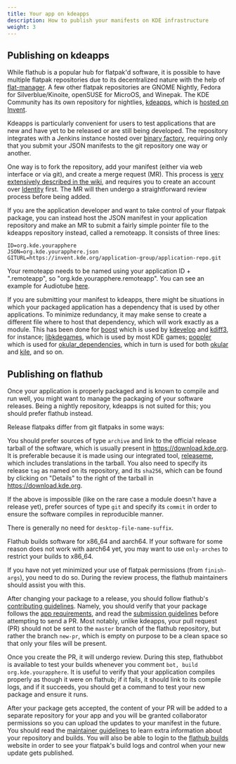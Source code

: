 ```yaml
---
title: Your app on kdeapps
description: How to publish your manifests on KDE infrastructure
weight: 3
---
```


## Publishing on kdeapps

While flathub is a popular hub for flatpak'd software, it is possible to have multiple flatpak repositories due to its decentralized nature with the help of [flat-manager](https://github.com/flatpak/flat-manager). A few other flatpak repositories are GNOME Nightly, Fedora for Silverblue/Kinoite, openSUSE for MicroOS, and Winepak. The KDE Community has its own repository for nightlies, [kdeapps](https://community.kde.org/Guidelines_and_HOWTOs/Flatpak), which is [hosted on Invent](https://invent.kde.org/packaging/flatpak-kde-applications).

Kdeapps is particularly convenient for users to test applications that are new and have yet to be released or are still being developed. The repository integrates with a Jenkins instance hosted over [binary factory](https://binary-factory.kde.org/view/Flatpak/), requiring only that you submit your JSON manifests to the git repository one way or another.

One way is to fork the repository, add your manifest (either via web interface or via git), and create a merge request (MR). This process is [very extensively described in the wiki](https://community.kde.org/Infrastructure/GitLab), and requires you to create an account over [Identity](https://identity.kde.org/) first. The MR will then undergo a straightforward review process before being added.

If you are the application developer and want to take control of your flatpak package, you can instead host the JSON manifest in your application repository and make an MR to submit a fairly simple pointer file to the kdeapps repository instead, called a remoteapp. It consists of three lines:

```
ID=org.kde.yourapphere
JSON=org.kde.yourapphere.json
GITURL=https://invent.kde.org/application-group/application-repo.git
```

Your remoteapp needs to be named using your application ID + ".remoteapp", so "org.kde.yourapphere.remoteapp". You can see an example for Audiotube [here](https://invent.kde.org/packaging/flatpak-kde-applications/-/blob/master/org.kde.audiotube.remoteapp).

If you are submitting your manifest to kdeapps, there might be situations in which your packaged application has a dependency that is used by other applications. To minimize redundancy, it may make sense to create a different file where to host that dependency, which will work exactly as a module. This has been done for [boost](https://invent.kde.org/packaging/flatpak-kde-applications/-/blob/master/boost.json) which is used by [kdevelop](https://invent.kde.org/packaging/flatpak-kde-applications/-/blob/master/org.kde.kdevelop.json) and [kdiff3](https://invent.kde.org/packaging/flatpak-kde-applications/-/blob/master/org.kde.kdiff3.json), for instance; [libkdegames](https://invent.kde.org/packaging/flatpak-kde-applications/-/blob/master/libkdegames.json), which is used by most KDE games; [poppler](https://invent.kde.org/packaging/flatpak-kde-applications/-/blob/master/poppler.json) which is used for [okular_dependencies](https://invent.kde.org/packaging/flatpak-kde-applications/-/blob/master/okular_dependencies.json), which in turn is used for both [okular](https://invent.kde.org/packaging/flatpak-kde-applications/-/blob/master/org.kde.okular.json) and [kile](https://invent.kde.org/packaging/flatpak-kde-applications/-/blob/master/org.kde.kile.json), and so on.

## Publishing on flathub

Once your application is properly packaged and is known to compile and run well, you might want to manage the packaging of your software releases. Being a nightly repository, kdeapps is not suited for this; you should prefer flathub instead.

Release flatpaks differ from git flatpaks in some ways:

You should prefer sources of type `archive` and link to the official release tarball of the software, which is usually present in https://download.kde.org. It is preferable because it is made using our integrated tool, [releaseme](https://community.kde.org/ReleasingSoftware#Creating_a_Tarball), which includes translations in the tarball. You also need to specify its release `tag` as named on its repository, and its `sha256`, which can be found by clicking on "Details" to the right of the tarball in https://download.kde.org.

If the above is impossible (like on the rare case a module doesn't have a release yet), prefer sources of type `git` and specify its `commit` in order to ensure the software compiles in reproducible manner.

There is generally no need for `desktop-file-name-suffix`.

Flathub builds software for x86_64 and aarch64. If your software for some reason does not work with aarch64 yet, you may want to use `only-arches` to restrict your builds to x86_64.

If you have not yet minimized your use of flatpak permissions (from `finish-args`), you need to do so. During the review process, the flathub maintainers should assist you with this.

After changing your package to a release, you should follow flathub's [contributing guidelines](https://github.com/flathub/flathub/blob/master/CONTRIBUTING.md). Namely, you should verify that your package follows the [app requirements](https://github.com/flathub/flathub/wiki/App-Requirements), and read the [submission guidelines](https://github.com/flathub/flathub/wiki/App-Submission) before attempting to send a PR. Most notably, unlike kdeapps, your pull request (PR) should not be sent to the `master` branch of the flathub repository, but rather the branch `new-pr`, which is empty on purpose to be a clean space so that only your files will be present.

Once you create the PR, it will undergo review. During this step, flathubbot is available to test your builds whenever you comment `bot, build org.kde.yourapphere`. It is useful to verify that your application compiles properly as though it were on flathub; if it fails, it should link to its compile logs, and if it succeeds, you should get a command to test your new package and ensure it runs.

After your package gets accepted, the content of your PR will be added to a separate repository for your app and you will be granted collaborator permissions so you can upload the updates to your manifest in the future. You should read the [maintainer guidelines](https://github.com/flathub/flathub/wiki/App-Maintenance) to learn extra information about your repository and builds. You will also be able to login to the [flathub builds](https://flathub.org/builds/) website in order to see your flatpak's build logs and control when your new update gets published.
